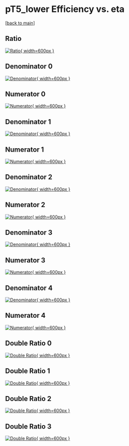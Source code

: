 # pT5_lower Efficiency vs. eta

[[back to main](./)]



## Ratio

[![Ratio](../mtv/var/pT5_lower_xtr_0_0_eff_eta.png){ width=600px }](../mtv/var/pT5_lower_xtr_0_0_eff_eta.pdf)

## Denominator 0

[![Denominator](../mtv/den/pT5_lower_xtr_0_0_eff_eta_den0.png){ width=600px }](../mtv/den/pT5_lower_xtr_0_0_eff_eta_den0.pdf)

## Numerator 0

[![Numerator](../mtv/num/pT5_lower_xtr_0_0_eff_eta_num0.png){ width=600px }](../mtv/num/pT5_lower_xtr_0_0_eff_eta_num0.pdf)

## Denominator 1

[![Denominator](../mtv/den/pT5_lower_xtr_0_0_eff_eta_den1.png){ width=600px }](../mtv/den/pT5_lower_xtr_0_0_eff_eta_den1.pdf)

## Numerator 1

[![Numerator](../mtv/num/pT5_lower_xtr_0_0_eff_eta_num1.png){ width=600px }](../mtv/num/pT5_lower_xtr_0_0_eff_eta_num1.pdf)

## Denominator 2

[![Denominator](../mtv/den/pT5_lower_xtr_0_0_eff_eta_den2.png){ width=600px }](../mtv/den/pT5_lower_xtr_0_0_eff_eta_den2.pdf)

## Numerator 2

[![Numerator](../mtv/num/pT5_lower_xtr_0_0_eff_eta_num2.png){ width=600px }](../mtv/num/pT5_lower_xtr_0_0_eff_eta_num2.pdf)

## Denominator 3

[![Denominator](../mtv/den/pT5_lower_xtr_0_0_eff_eta_den3.png){ width=600px }](../mtv/den/pT5_lower_xtr_0_0_eff_eta_den3.pdf)

## Numerator 3

[![Numerator](../mtv/num/pT5_lower_xtr_0_0_eff_eta_num3.png){ width=600px }](../mtv/num/pT5_lower_xtr_0_0_eff_eta_num3.pdf)

## Denominator 4

[![Denominator](../mtv/den/pT5_lower_xtr_0_0_eff_eta_den4.png){ width=600px }](../mtv/den/pT5_lower_xtr_0_0_eff_eta_den4.pdf)

## Numerator 4

[![Numerator](../mtv/num/pT5_lower_xtr_0_0_eff_eta_num4.png){ width=600px }](../mtv/num/pT5_lower_xtr_0_0_eff_eta_num4.pdf)

## Double Ratio 0

[![Double Ratio](../mtv/ratio/pT5_lower_xtr_0_0_eff_eta_ratio0.png){ width=600px }](../mtv/ratio/pT5_lower_xtr_0_0_eff_eta_ratio0.pdf)

## Double Ratio 1

[![Double Ratio](../mtv/ratio/pT5_lower_xtr_0_0_eff_eta_ratio1.png){ width=600px }](../mtv/ratio/pT5_lower_xtr_0_0_eff_eta_ratio1.pdf)

## Double Ratio 2

[![Double Ratio](../mtv/ratio/pT5_lower_xtr_0_0_eff_eta_ratio2.png){ width=600px }](../mtv/ratio/pT5_lower_xtr_0_0_eff_eta_ratio2.pdf)

## Double Ratio 3

[![Double Ratio](../mtv/ratio/pT5_lower_xtr_0_0_eff_eta_ratio3.png){ width=600px }](../mtv/ratio/pT5_lower_xtr_0_0_eff_eta_ratio3.pdf)

